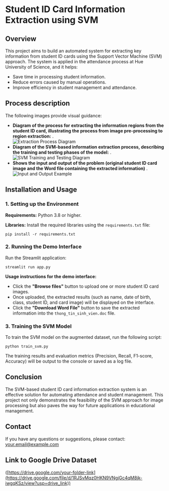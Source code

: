 
<body>
  <h1>Student ID Card Information Extraction using SVM</h1>

  <h2>Overview</h2>
  <p>
    This project aims to build an automated system for extracting key information from student ID cards using the Support Vector Machine (SVM) approach. The system is applied in the attendance process at Hue University of Science, and it helps:
  </p>
  <ul>
    <li>Save time in processing student information.</li>
    <li>Reduce errors caused by manual operations.</li>
    <li>Improve efficiency in student management and attendance.</li>
  </ul>


  <h2>Process description</h2>
  <p>
    The following images provide visual guidance:
  </p>
  <ul>
    <li>
      <strong>Diagram of the process for extracting the information regions from the student ID card, illustrating the process from image pre-processing to region extraction:</strong> .<br>
      <img src="https://i.ibb.co/8D9Kn7dS/image.png" alt="Extraction Process Diagram" border="0" />
    </li>
    <li>
      <strong>Diagram of the SVM-based information extraction process, describing the training and testing phases of the model:</strong> .<br>
      <img src="https://i.ibb.co/4gSWcbw9/image.png" alt="SVM Training and Testing Diagram" border="0">
    </li>
        <li>
      <strong>Shows the input and output of the problem (original student ID card image and the Word file containing the extracted information)</strong> .<br>
      <img src="https://i.ibb.co/jZh9Mvfd/image.png" alt="Input and Output Example" border="0">
    </li>
  </ul>

  <h2>Installation and Usage</h2>
  <h3>1. Setting up the Environment</h3>
  <p><strong>Requirements:</strong> Python 3.8 or higher.</p>
  <p><strong>Libraries:</strong> Install the required libraries using the <code>requirements.txt</code> file:</p>
  <pre><code>pip install -r requirements.txt</code></pre>

  <h3>2. Running the Demo Interface</h3>
  <p> Run the Streamlit application:</p>
  <pre><code>streamlit run app.py</code></pre>
  <p><strong>Usage instructions for the demo interface:</strong></p>
  <ul>
    <li>Click the <strong>"Browse files"</strong> button to upload one or more student ID card images.</li>
    <li>Once uploaded, the extracted results (such as name, date of birth, class, student ID, and card image) will be displayed on the interface.</li>
    <li>Click the <strong>"Download Word File"</strong> button to save the extracted information into the <code>thong_tin_sinh_vien.doc</code> file.</li>
  </ul>

  <h3>3. Training the SVM Model</h3>
  <p>To train the SVM model on the augmented dataset, run the following script:</p>
  <pre><code>python train_svm.py</code></pre>
  <p>
    The training results and evaluation metrics (Precision, Recall, F1-score, Accuracy) will be output to the console or saved as a log file.
  </p>

  <h2>Conclusion</h2>
  <p>
    The SVM-based student ID card information extraction system is an effective solution for automating attendance and student management. This project not only demonstrates the feasibility of the SVM approach for image processing but also paves the way for future applications in educational management.
  </p>

  <h2>Contact</h2>
  <p>
    If you have any questions or suggestions, please contact: 
    <a href="tranhoang0320@gmail.com">your.email@example.com</a>
  </p>
</body>
</html>


## Link to Google Drive Dataset
([https://drive.google.com/your-folder-link](https://drive.google.com/file/d/1RJSvMqz0HKN9VNgjGc4qM8jk-iwgqKSz/view?usp=drive_link))
